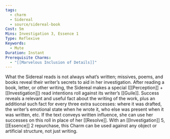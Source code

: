 ```yaml
---
tags:
  - charm
  - Sidereal
  - source/sidereal-book
Cost: 5m
Mins: Investigation 3, Essence 1
Type: Reflexive
Keywords:
  - Mute
Duration: Instant
Prerequisite Charms:
  - "[[Marvelous Inclusion of Details]]"
---
```

What the Sidereal reads is not always what’s written; missives, poems, and books reveal their writer’s secrets to aid in her investigation. After reading a book, letter, or other writing, the Sidereal makes a special ([[Perception]] + [[Investigation]]) read intentions roll against its writer’s [[Guile]]. Success reveals a relevant and useful fact about the writing of the work, plus an additional such fact for every three extra successes: where it was drafted, the writer’s emotional state when he wrote it, who else was present when it was written, etc. If the text conveys written influence, she can use her successes on this roll in place of her [[Resolve]]. With an [[Investigation]] 5, [[Essence]] 2 repurchase, this Charm can be used against any object or artificial structure, not just writing.
